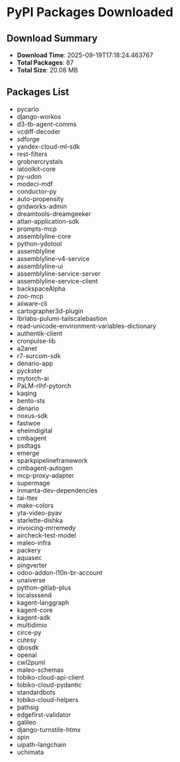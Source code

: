 # PyPI Packages Downloaded

## Download Summary
- **Download Time**: 2025-09-19T17:18:24.463767
- **Total Packages**: 87
- **Total Size**: 20.08 MB

## Packages List
- pycarlo
- django-workos
- d3-tb-agent-comms
- vcdiff-decoder
- sdforge
- yandex-cloud-ml-sdk
- rest-filters
- grobnercrystals
- iatoolkit-core
- py-udon
- modeci-mdf
- conductor-py
- auto-propensity
- gridworks-admin
- dreamtools-dreamgeeker
- atlan-application-sdk
- prompts-mcp
- assemblyline-core
- python-ydotool
- assemblyline
- assemblyline-v4-service
- assemblyline-ui
- assemblyline-service-server
- assemblyline-service-client
- backspaceAlpha
- zoo-mcp
- aiiware-cli
- cartographer3d-plugin
- lbrlabs-pulumi-tailscalebastion
- read-unicode-environment-variables-dictionary
- authentik-client
- cronpulse-lib
- a2anet
- r7-surcom-sdk
- denario-app
- pyckster
- mytorch-ai
- PaLM-rlhf-pytorch
- kaqing
- bento-sts
- denario
- noxus-sdk
- fastwoe
- eheimdigital
- cmbagent
- psdtags
- emerge
- sparkpipelineframework
- cmbagent-autogen
- mcp-proxy-adapter
- supermage
- inmanta-dev-dependencies
- tai-ttex
- make-colors
- yta-video-pyav
- starlette-dishka
- invoicing-mrremedy
- aircheck-test-model
- maleo-infra
- packery
- aquasec
- pingverter
- odoo-addon-l10n-br-account
- unaiverse
- python-gitlab-plus
- localsssend
- kagent-langgraph
- kagent-core
- kagent-adk
- multidimio
- circe-py
- cutesy
- qbosdk
- openai
- cwl2puml
- maleo-schemas
- tobiko-cloud-api-client
- tobiko-cloud-pydantic
- standardbots
- tobiko-cloud-helpers
- pathsig
- edgefirst-validator
- galileo
- django-turnstile-htmx
- spin
- uipath-langchain
- uchimata
